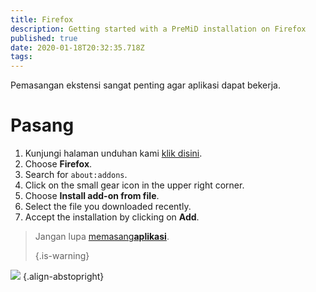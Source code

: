 ```yaml
---
title: Firefox
description: Getting started with a PreMiD installation on Firefox
published: true
date: 2020-01-18T20:32:35.718Z
tags:
---
```


Pemasangan ekstensi sangat penting agar aplikasi dapat bekerja.

# Pasang
1. Kunjungi halaman unduhan kami [klik disini](https://premid.app/downloads).
2. Choose **Firefox**.
3. Search for `about:addons`.
4. Click on the small gear icon in the upper right corner.
5. Choose **Install add-on from file**.
6. Select the file you downloaded recently.
7. Accept the installation by clicking on **Add**.

> Jangan lupa [memasang**aplikasi**](/install). 
> 
> {.is-warning}

![](https://img.icons8.com/color/2x/firefox.png) {.align-abstopright}
